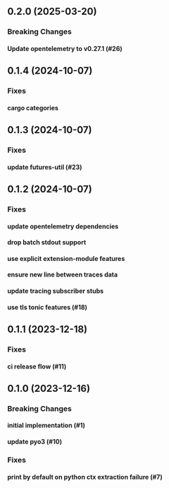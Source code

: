 ## 0.2.0 (2025-03-20)

### Breaking Changes

#### Update opentelemetry to v0.27.1 (#26)

## 0.1.4 (2024-10-07)

### Fixes

#### cargo categories

## 0.1.3 (2024-10-07)

### Fixes

#### update futures-util (#23)

## 0.1.2 (2024-10-07)

### Fixes

#### update opentelemetry dependencies

#### drop batch stdout support

#### use explicit extension-module features

#### ensure new line between traces data

#### update tracing subscriber stubs

#### use tls tonic features (#18)

## 0.1.1 (2023-12-18)

### Fixes

#### ci release flow (#11)

## 0.1.0 (2023-12-16)

### Breaking Changes

#### initial implementation (#1)

#### update pyo3 (#10)

### Fixes

#### print by default on python ctx extraction failure (#7)
